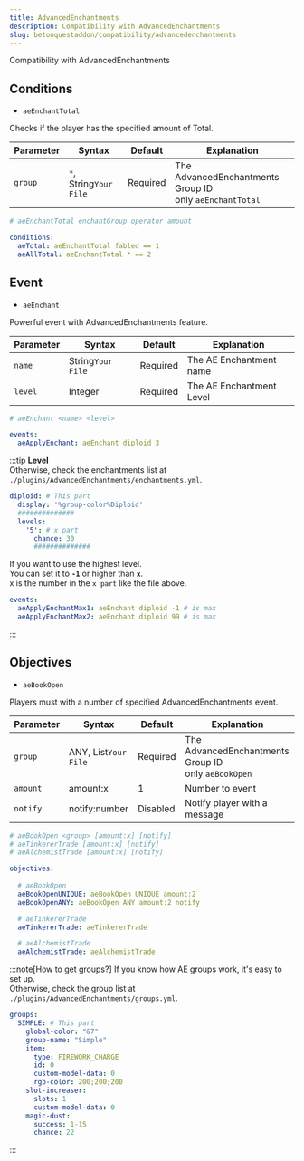 ```yaml
---
title: AdvancedEnchantments
description: Compatibility with AdvancedEnchantments
slug: betonquestaddon/compatibility/advancedenchantments
---
```


Compatibility with AdvancedEnchantments

## **Conditions**
- `aeEnchantTotal`

Checks if the player has the specified amount of Total.

| Parameter | Syntax                 | Default  | Explanation                                                 |
|-----------|------------------------|----------|-------------------------------------------------------------|
| `group`   | `*`, String`Your File` | Required | The AdvancedEnchantments Group ID<br/>only `aeEnchantTotal` |
```yaml
# aeEnchantTotal enchantGroup operator amount

conditions:
  aeTotal: aeEnchantTotal fabled == 1
  aeAllTotal: aeEnchantTotal * == 2
```

## **Event**
-  `aeEnchant`

Powerful event with AdvancedEnchantments feature.

| Parameter   | Syntax            | Default  | Explanation                                       |
|-------------|-------------------|----------|---------------------------------------------------|
| `name`      | String`Your File` | Required | The AE Enchantment name                           |
| `level`     | Integer           | Required | The AE Enchantment Level                          |

```yaml
# aeEnchant <name> <level>

events:
  aeApplyEnchant: aeEnchant diploid 3
```
:::tip
**Level**\
Otherwise, check the enchantments list at `./plugins/AdvancedEnchantments/enchantments.yml`.
```yaml
diploid: # This part
  display: '%group-color%Diploid'
  ##############
  levels:
    '5': # x part
      chance: 30
      ##############
```
If you want to use the highest level.\
You can set it to **`-1`** or higher than **`x`**.\
x is the number in the `x part` like the file above.
```yaml
events:
  aeApplyEnchantMax1: aeEnchant diploid -1 # is max
  aeApplyEnchantMax2: aeEnchant diploid 99 # is max
```
:::

## **Objectives**
- `aeBookOpen`

Players must with a number of specified AdvancedEnchantments event.

| Parameter | Syntax               | Default  | Explanation                                             |
|-----------|----------------------|----------|---------------------------------------------------------|
| `group`   | ANY, List`Your File` | Required | The AdvancedEnchantments Group ID<br/>only `aeBookOpen` |
| `amount`  | amount:x             | 1        | Number to event                                         |
| `notify`  | notify:number        | Disabled | Notify player with a message                            |
```yaml
# aeBookOpen <group> [amount:x] [notify]
# aeTinkererTrade [amount:x] [notify]
# aeAlchemistTrade [amount:x] [notify]

objectives:
  
  # aeBookOpen
  aeBookOpenUNIQUE: aeBookOpen UNIQUE amount:2
  aeBookOpenANY: aeBookOpen ANY amount:2 notify

  # aeTinkererTrade
  aeTinkererTrade: aeTinkererTrade

  # aeAlchemistTrade
  aeAlchemistTrade: aeAlchemistTrade
```
:::note[How to get groups?]
If you know how AE groups work, it's easy to set up.\
Otherwise, check the group list at `./plugins/AdvancedEnchantments/groups.yml`.
```yaml
groups:
  SIMPLE: # This part
    global-color: "&7"
    group-name: "Simple"
    item:
      type: FIREWORK_CHARGE
      id: 0
      custom-model-data: 0
      rgb-color: 200;200;200
    slot-increaser:
      slots: 1
      custom-model-data: 0
    magic-dust:
      success: 1-15
      chance: 22
```
:::